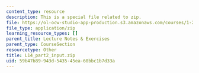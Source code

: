 ```yaml
---
content_type: resource
description: This is a special file related to zip.
file: https://ol-ocw-studio-app-production.s3.amazonaws.com/courses/1-264j-database-internet-and-systems-integration-technologies-fall-2013/59b47b89943d543545ea60bbc1b7d33a_L14_part2_input.zip
file_type: application/zip
learning_resource_types: []
parent_title: Lecture Notes & Exercises
parent_type: CourseSection
resourcetype: Other
title: L14_part2_input.zip
uid: 59b47b89-943d-5435-45ea-60bbc1b7d33a
---
```

